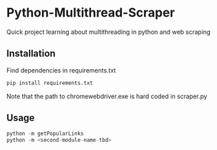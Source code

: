# Python-Multithread-Scraper
Quick project learning about multithreading in python and web scraping

## Installation
Find dependencies in requirements.txt

```bash
pip install requirements.txt
```

Note that the path to chromewebdriver.exe is hard coded in scraper.py

## Usage

```python
python -m getPopularLinks
python -m <second-module-name-tbd>
```
